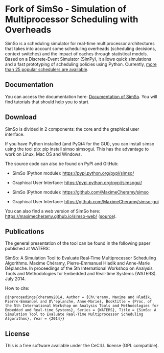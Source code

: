 # Fork of SimSo - Simulation of Multiprocessor Scheduling with Overheads

SimSo is a scheduling simulator for real-time multiprocessor architectures that takes into account some scheduling overheads (scheduling decisions, context switches) and the impact of caches through statistical models. Based on a Discrete-Event Simulator (SimPy), it allows quick simulations and a fast prototyping of scheduling policies using Python. Currently, [more than 25 popular schedulers are available](https://maximecheramy.github.io/simso/). 

## Documentation

You can access the documentation here: [Documentation of SimSo](https://maximecheramy.github.io/simso/). You will find tutorials that should help you to start.

## Download

SimSo is divided in 2 components: the core and the graphical user interface.

If you have Python installed (and PyQt4 for the GUI), you can install simso using the tool pip: pip install simso simsogui. This has the advantage to work on Linux, Mac OS and Windows.

The source code can also be found on PyPI and GitHub:

- SimSo (Python module): https://pypi.python.org/pypi/simso/
- Graphical User Interface: https://pypi.python.org/pypi/simsogui/

- SimSo (Python module): https://github.com/MaximeCheramy/simso
- Graphical User Interface: https://github.com/MaximeCheramy/simso-gui

You can also find a web version of SimSo here: https://maximecheramy.github.io/simso-web/ ([source](https://github.com/MaximeCheramy/simso-web)).

## Publications

The general presentation of the tool can be found in the following paper published at WATERS:

SimSo: A Simulation Tool to Evaluate Real-Time Multiprocessor Scheduling Algorithms. Maxime Chéramy, Pierre-Emmanuel Hladik and Anne-Marie Déplanche. In proceedings of the 5th International Workshop on Analysis Tools and Methodologies for Embedded and Real-time Systems (WATERS). July 2014.

How to cite:

```
@inproceedings{cheramy2014, Author = {Ch\'eramy, Maxime and Hladik, Pierre-Emmanuel and D\'eplanche, Anne-Marie}, Booktitle = {Proc. of the 5th International Workshop on Analysis Tools and Methodologies for Embedded and Real-time Systems}, Series = {WATERS}, Title = {SimSo: A Simulation Tool to Evaluate Real-Time Multiprocessor Scheduling Algorithms}, Year = {2014}}
```

## License

This is a free software available under the CeCILL license (GPL compatible).
